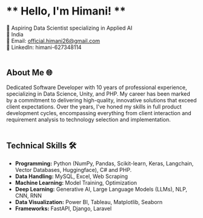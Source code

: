 # ** Hello, I'm Himani! **
🚀 Aspiring Data Scientist specializing in Applied AI <br>
📍 India<br>
📧 Email: official.himani26@gmail.com<br>
🔗 LinkedIn: himani-627348114 <br><br>

## About Me 🌐
Dedicated Software Developer with 10 years of professional experience, specializing in Data Science, Unity, and PHP. My career has been marked by a commitment to delivering high-quality, innovative solutions that exceed client expectations. Over the years, I've honed my skills in full product development cycles, encompassing everything from client interaction and requirement analysis to technology selection and implementation.<br><br>

## Technical Skills 🛠️
- **Programming:** Python (NumPy, Pandas, Scikit-learn, Keras, Langchain, Vector Databases, Huggingface), C# and PHP.
- **Data Handling:** MySQL, Excel, Web Scraping
- **Machine Learning:** Model Training, Optimization
- **Deep Learning:** Generative AI, Large Language Models (LLMs), NLP, CNN, RNN
- **Data Visualization:** Power BI, Tableau, Matplotlib, Seaborn
- **Frameworks:** FastAPI, Django, Laravel
